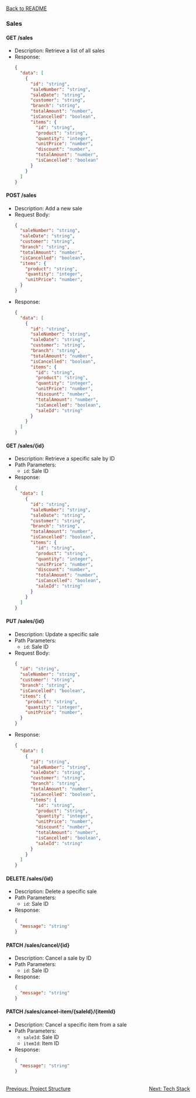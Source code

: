 [Back to README](../README.md)

### Sales

#### GET /sales
- Description: Retrieve a list of all sales
- Response: 
  ```json
  {
    "data": [
      {
        "id": "string",
        "saleNumber": "string",
        "saleDate": "string",
        "customer": "string",
        "branch": "string",
        "totalAmount": "number",
        "isCancelled": "boolean",
        "items": {
          "id": "string",
          "product": "string",
          "quantity": "integer",
          "unitPrice": "number",
          "discount": "number",
          "totalAmount": "number",
          "isCancelled": "boolean"
        }
      }
    ]
  }
  ```

#### POST /sales
- Description: Add a new sale
- Request Body:
  ```json
  {
    "saleNumber": "string",
    "saleDate": "string",
    "customer": "string",
    "branch": "string",
    "totalAmount": "number",
    "isCancelled": "boolean",
    "items": {
      "product": "string",
      "quantity": "integer",
      "unitPrice": "number",
    }
  }
  ```
- Response: 
  ```json
  {
    "data": [
      {
        "id": "string",
        "saleNumber": "string",
        "saleDate": "string",
        "customer": "string",
        "branch": "string",
        "totalAmount": "number",
        "isCancelled": "boolean",
        "items": {
          "id": "string",
          "product": "string",
          "quantity": "integer",
          "unitPrice": "number",
          "discount": "number",
          "totalAmount": "number",
          "isCancelled": "boolean",
          "saleId": "string"
        }
      }
    ]
  }
  ```

#### GET /sales/{id}
- Description: Retrieve a specific sale by ID
- Path Parameters:
  - `id`: Sale ID
- Response: 
  ```json
  {
    "data": [
      {
        "id": "string",
        "saleNumber": "string",
        "saleDate": "string",
        "customer": "string",
        "branch": "string",
        "totalAmount": "number",
        "isCancelled": "boolean",
        "items": {
          "id": "string",
          "product": "string",
          "quantity": "integer",
          "unitPrice": "number",
          "discount": "number",
          "totalAmount": "number",
          "isCancelled": "boolean",
          "saleId": "string"
        }
      }
    ]
  }
  ```

#### PUT /sales/{id}
- Description: Update a specific sale
- Path Parameters:
  - `id`: Sale ID
- Request Body:
  ```json
  {
    "id": "string",
    "saleNumber": "string",
    "customer": "string",
    "branch": "string",
    "isCancelled": "boolean",
    "items": {
      "product": "string",
      "quantity": "integer",
      "unitPrice": "number",
    }
  }
  ```
- Response: 
  ```json
  {
    "data": [
      {
        "id": "string",
        "saleNumber": "string",
        "saleDate": "string",
        "customer": "string",
        "branch": "string",
        "totalAmount": "number",
        "isCancelled": "boolean",
        "items": {
          "id": "string",
          "product": "string",
          "quantity": "integer",
          "unitPrice": "number",
          "discount": "number",
          "totalAmount": "number",
          "isCancelled": "boolean",
          "saleId": "string"
        }
      }
    ]
  }
  ```

#### DELETE /sales/{id}
- Description: Delete a specific sale
- Path Parameters:
  - `id`: Sale ID
- Response: 
  ```json
  {
    "message": "string"
  }
  ```

#### PATCH /sales/cancel/{id}
- Description: Cancel a sale by ID
- Path Parameters:
  - `id`: Sale ID
- Response: 
  ```json
  {
    "message": "string"
  }
  ```

#### PATCH /sales/cancel-item/{saleId}/{itemId}
- Description: Cancel a specific item from a sale
- Path Parameters:
  - `saleId`: Sale ID
  - `itemId`: Item ID
- Response: 
  ```json
  {
    "message": "string"
  }
  ```

<br>
<div style="display: flex; justify-content: space-between;">
  <a href="./project-structure.md">Previous: Project Structure</a>
  <a href="./teck-stack.md">Next: Tech Stack</a>
</div>